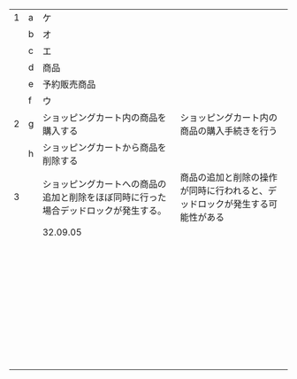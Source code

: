 |      |      |                                                              |                                                              |
| ---- | ---- | ------------------------------------------------------------ | ------------------------------------------------------------ |
| 1    | a    | ケ                                                           |                                                              |
|      | b    | オ                                                           |                                                              |
|      | c    | エ                                                           |                                                              |
|      | d    | 商品                                                         |                                                              |
|      | e    | 予約販売商品                                                 |                                                              |
|      | f    | ウ                                                           |                                                              |
| 2    | g    | ショッピングカート内の商品を購入する                         | ショッピングカート内の商品の購入手続きを行う                 |
|      | h    | ショッピングカートから商品を削除する                         |                                                              |
| 3    |      | ショッピングカートへの商品の追加と削除をほぼ同時に行った場合デッドロックが発生する。 | 商品の追加と削除の操作が同時に行われると、デッドロックが発生する可能性がある |
|      |      | 32.09.05                                                     |                                                              |
|      |      |                                                              |                                                              |
|      |      |                                                              |                                                              |
|      |      |                                                              |                                                              |
|      |      |                                                              |                                                              |
|      |      |                                                              |                                                              |
|      |      |                                                              |                                                              |
|      |      |                                                              |                                                              |
|      |      |                                                              |                                                              |
|      |      |                                                              |                                                              |
|      |      |                                                              |                                                              |
|      |      |                                                              |                                                              |
|      |      |                                                              |                                                              |
|      |      |                                                              |                                                              |
|      |      |                                                              |                                                              |
|      |      |                                                              |                                                              |
|      |      |                                                              |                                                              |
|      |      |                                                              |                                                              |
|      |      |                                                              |                                                              |
|      |      |                                                              |                                                              |
|      |      |                                                              |                                                              |
|      |      |                                                              |                                                              |
|      |      |                                                              |                                                              |
|      |      |                                                              |                                                              |
|      |      |                                                              |                                                              |
|      |      |                                                              |                                                              |
|      |      |                                                              |                                                              |
|      |      |                                                              |                                                              |
|      |      |                                                              |                                                              |
|      |      |                                                              |                                                              |
|      |      |                                                              |                                                              |
|      |      |                                                              |                                                              |
|      |      |                                                              |                                                              |
|      |      |                                                              |                                                              |
|      |      |                                                              |                                                              |
|      |      |                                                              |                                                              |
|      |      |                                                              |                                                              |
|      |      |                                                              |                                                              |
|      |      |                                                              |                                                              |
|      |      |                                                              |                                                              |

